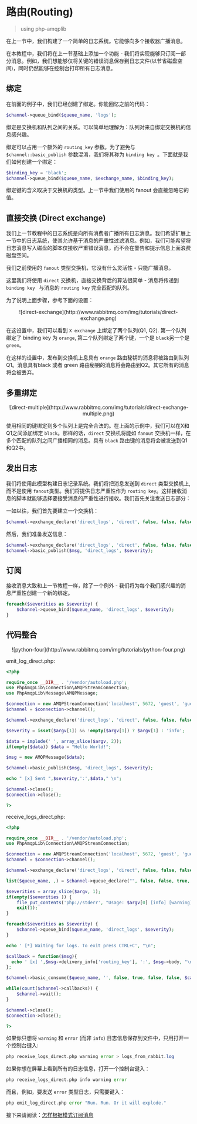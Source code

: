# 路由(Routing)

> using php-amqplib

在上一节中，我们构建了一个简单的日志系统。它能够向多个接收器广播消息。

在本教程中，我们将在上一节基础上添加一个功能 - 我们将实现能够只订阅一部分消息。例如，我们想能够仅将关键的错误消息保存到日志文件(以节省磁盘空间)，同时仍然能够在控制台打印所有日志消息。

## 绑定

在前面的例子中，我们已经创建了绑定。你能回忆之前的代码：

```php
$channel->queue_bind($queue_name, 'logs');
```

绑定是交换机和队列之间的关系。可以简单地理解为：队列对来自绑定交换机的信息感兴趣。

绑定可以占用一个额外的 ```routing_key``` 参数。为了避免与 ```$channel::basic_publish``` 参数混淆，我们将其称为 ```binding key ```。下面就是我们如何创建一个绑定：

```php
$binding_key = 'black';
$channel->queue_bind($queue_name, $exchange_name, $binding_key);
```

绑定键的含义取决于交换机的类型。上一节中我们使用的 fanout 会直接忽略它的值。

## 直接交换 (Direct exchange)

我们上一节教程中的日志系统是向所有消费者广播所有日志消息。我们希望扩展上一节中的日志系统，使其允许基于消息的严重性过滤消息。例如，我们可能希望将日志消息写入磁盘的脚本仅接收严重错误消息，而不会在警告和提示信息上面浪费磁盘空间。

我们之前使用的 ```fanout``` 类型交换机，它没有什么灵活性 - 只能广播消息。

这里我们将使用 ```direct``` 交换机，直接交换背后的算法很简单 - 消息将传递到 ```binding key ``` 与消息的 ```routing key``` 完全匹配的队列。

为了说明上面步骤，参考下面的设置：

<center>![direct-exchange](http://www.rabbitmq.com/img/tutorials/direct-exchange.png)</center>

在这设置中，我们可以看到 ```X exchange``` 上绑定了两个队列(Q1, Q2). 第一个队列绑定了 binding key 为 ```orange```, 第二个队列绑定了两个键，一个是 ```black```另一个是 ```green```。

在这样的设置中，发布到交换机上息具有 ```orange``` 路由秘钥的消息将被路由到队列 Q1。消息具有black 或者 green 路由秘钥的消息将会路由到Q2。其它所有的消息将会被丢弃。

## 多重绑定

<center>![direct-multiple](http://www.rabbitmq.com/img/tutorials/direct-exchange-multiple.png)</center>

使用相同的键绑定到多个队列上是完全合法的。在上面的示例中，我们可以在X和Q1之间添加绑定 ```black```。那样的话，```direct``` 交换机将能如 ```fanout``` 交换机一样，在多个匹配的队列之间广播相同的消息。具有 ```black``` 路由键的消息将会被发送到Q1和Q2中。

## 发出日志

我们将使用此模型构建日志记录系统。我们将把消息发送到 ```direct``` 类型交换机上, 而不是使用 ```fanout```类型。我们将提供日志严重性作为 ```routing key```。这样接收消息的脚本就能够选择要接受消息的严重性进行接收。我们首先关注发送日志部分：

一如以往，我们首先要建立一个交换机：

```php
$channel->exchange_declare('direct_logs', 'direct', false, false, false);
```

然后，我们准备发送信息：

```php
$channel->exchange_declare('direct_logs', 'direct', false, false, false);
$channel->basic_publish($msg, 'direct_logs', $severity);
```

## 订阅

接收消息大致和上一节教程一样，除了一个例外 - 我们将为每个我们感兴趣的消息严重性创建一个新的绑定。

```php
foreach($severities as $severity) {
    $channel->queue_bind($queue_name, 'direct_logs', $severity);
}
```

## 代码整合

<center>![python-four](http://www.rabbitmq.com/img/tutorials/python-four.png)</center>

emit_log_direct.php:

```php
<?php

require_once __DIR__ . '/vendor/autoload.php';
use PhpAmqpLib\Connection\AMQPStreamConnection;
use PhpAmqpLib\Message\AMQPMessage;

$connection = new AMQPStreamConnection('localhost', 5672, 'guest', 'guest');
$channel = $connection->channel();

$channel->exchange_declare('direct_logs', 'direct', false, false, false);

$severity = isset($argv[1]) && !empty($argv[1]) ? $argv[1] : 'info';

$data = implode(' ', array_slice($argv, 2));
if(empty($data)) $data = "Hello World!";

$msg = new AMQPMessage($data);

$channel->basic_publish($msg, 'direct_logs', $severity);

echo " [x] Sent ",$severity,':',$data," \n";

$channel->close();
$connection->close();

?>
```

receive_logs_direct.php:

```php
<?php

require_once __DIR__ . '/vendor/autoload.php';
use PhpAmqpLib\Connection\AMQPStreamConnection;

$connection = new AMQPStreamConnection('localhost', 5672, 'guest', 'guest');
$channel = $connection->channel();

$channel->exchange_declare('direct_logs', 'direct', false, false, false);

list($queue_name, ,) = $channel->queue_declare("", false, false, true, false);

$severities = array_slice($argv, 1);
if(empty($severities )) {
    file_put_contents('php://stderr', "Usage: $argv[0] [info] [warning] [error]\n");
    exit(1);
}

foreach($severities as $severity) {
    $channel->queue_bind($queue_name, 'direct_logs', $severity);
}

echo ' [*] Waiting for logs. To exit press CTRL+C', "\n";

$callback = function($msg){
  echo ' [x] ',$msg->delivery_info['routing_key'], ':', $msg->body, "\n";
};

$channel->basic_consume($queue_name, '', false, true, false, false, $callback);

while(count($channel->callbacks)) {
    $channel->wait();
}

$channel->close();
$connection->close();

?>
```

如果你只想将 ```warning``` 和 ```error``` (而非 ```info```) 日志信息保存到文件中，只用打开一个控制台键入:

```php
php receive_logs_direct.php warning error > logs_from_rabbit.log
```

如果你想在屏幕上看到所有的日志信息，打开一个控制台键入：

```php
php receive_logs_direct.php info warning error
```

而且，例如，要发送 ```error``` 类型日志，只需要键入：

```php
php emit_log_direct.php error "Run. Run. Or it will explode."
```

接下来请阅读：[怎样根据模式订阅消息](#)